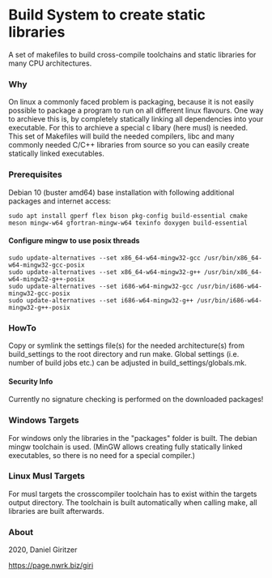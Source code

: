 Build System to create static libraries
======================

A set of makefiles to build cross-compile toolchains and static libraries for many CPU architectures.

### Why

On linux a commonly faced problem is packaging, because it is not easily possible to package a program to run on all different linux flavours. One way to archieve this is,
by completely statically linking all dependencies into your executable. For this to archieve a special c libary (here musl) is needed. This set of Makefiles will build the needed compilers, libc
and many commonly needed C/C++ libraries from source so you can easily create statically linked executables.

### Prerequisites

Debian 10 (buster amd64) base installation with following additional packages and internet access:

```
sudo apt install gperf flex bison pkg-config build-essential cmake meson mingw-w64 gfortran-mingw-w64 texinfo doxygen build-essential
```

#### Configure mingw to use posix threads

```
sudo update-alternatives --set x86_64-w64-mingw32-gcc /usr/bin/x86_64-w64-mingw32-gcc-posix
sudo update-alternatives --set x86_64-w64-mingw32-g++ /usr/bin/x86_64-w64-mingw32-g++-posix
sudo update-alternatives --set i686-w64-mingw32-gcc /usr/bin/i686-w64-mingw32-gcc-posix
sudo update-alternatives --set i686-w64-mingw32-g++ /usr/bin/i686-w64-mingw32-g++-posix
```

### HowTo

Copy or symlink the settings file(s) for the needed architecture(s) from build_settings to the root directory and run make.
Global settings (i.e. number of build jobs etc.) can be adjusted in build_settings/globals.mk.

#### Security Info

Currently no signature checking is performed on the downloaded packages!

### Windows Targets

For windows only the libraries in the "packages" folder is built. The debian mingw toolchain is used. (MinGW allows creating fully statically linked executables, so there is no need for a special compiler.)

### Linux Musl Targets

For musl targets the crosscompiler toolchain has to exist within the targets output directory. The toolchain is built automatically when calling make, all libraries are built afterwards.

### About

2020, Daniel Giritzer

https://page.nwrk.biz/giri
